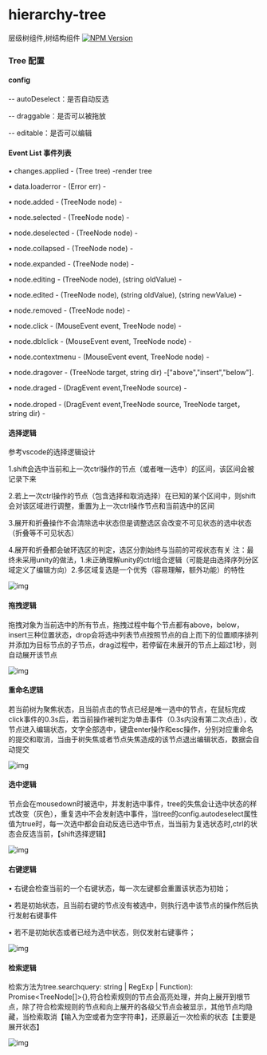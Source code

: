 # hierarchy-tree

层级树组件,树结构组件
[![NPM Version](http://img.shields.io/npm/v//hierarchy-tree.svg?style=flat)](https://www.npmjs.org/package/@editor-packages/hierarchy-tree)
### Tree 配置
#### config

--  autoDeselect：是否自动反选

--  draggable：是否可以被拖放

--  editable：是否可以编辑

#### Event List 事件列表

• changes.applied - (Tree tree)  -render tree

• data.loaderror - (Error err) -

• node.added - (TreeNode node) -

• node.selected - (TreeNode node) -

• node.deselected - (TreeNode node) -

• node.collapsed - (TreeNode node) -

• node.expanded - (TreeNode node) -

• node.editing - (TreeNode node), (string oldValue) -

• node.edited - (TreeNode node), (string oldValue), (string newValue) -

• node.removed - (TreeNode node) -

• node.click - (MouseEvent event, TreeNode node) -

• node.dblclick - (MouseEvent event, TreeNode node) -

• node.contextmenu - (MouseEvent event, TreeNode node) -

• node.dragover - (TreeNode target, string dir) -["above","insert","below"].

• node.draged - (DragEvent event,TreeNode source) -

• node.droped - (DragEvent event,TreeNode source, TreeNode target，string dir) -

#### 选择逻辑
参考vscode的选择逻辑设计

1.shift会选中当前和上一次ctrl操作的节点（或者唯一选中）的区间，该区间会被记录下来

2.若上一次ctrl操作的节点（包含选择和取消选择）在已知的某个区间中，则shift会对该区域进行调整，重置为上一次ctrl操作节点和当前选中的区间

3.展开和折叠操作不会清除选中状态但是调整选区会改变不可见状态的选中状态（折叠等不可见状态）

4.展开和折叠都会破环选区的判定，选区分割始终与当前的可视状态有关
注：最终未采用unity的做法，1.未正确理解unity的ctrl组合逻辑（可能是由选择序列分区域定义了编辑方向）2.多区域复选是一个优秀（容易理解，额外功能）的特性

![img](./images/GHrZ31hs0F.gif)
#### 拖拽逻辑

拖拽对象为当前选中的所有节点，拖拽过程中每个节点都有above，below，insert三种位置状态，drop会将选中列表节点按照节点的自上而下的位置顺序排列并添加为目标节点的子节点，drag过程中，若停留在未展开的节点上超过1秒，则自动展开该节点

![img](./images/2sTjoomGwK.gif)
#### 重命名逻辑

若当前树为聚焦状态，且当前点击的节点已经是唯一选中的节点，在鼠标完成click事件的0.3s后，若当前操作被判定为单击事件（0.3s内没有第二次点击），改节点进入编辑状态，文字全部选中，键盘enter操作和esc操作，分别对应重命名的提交和取消，当由于树失焦或者节点失焦造成的该节点退出编辑状态，数据会自动提交

![img](./images/ipjwmcak95.gif)
#### 选中逻辑

节点会在mousedown时被选中，并发射选中事件，tree的失焦会让选中状态的样式改变（灰色），重复选中不会发射选中事件，当tree的config.autodeselect属性值为true时，每一次选中都会自动反选已选中节点，当当前为复选状态时,ctrl的状态会反选当前，【shift选择逻辑】

![img](./images/fAi8e8IDLu.gif)
#### 右键逻辑

• 右键会检查当前的一个右键状态，每一次左键都会重置该状态为初始；

• 若是初始状态，且当前右键的节点没有被选中，则执行选中该节点的操作然后执行发射右键事件

• 若不是初始状态或者已经为选中状态，则仅发射右键事件；

![img](./images/uvOcfNPKMd.gif)
#### 检索逻辑

检索方法为tree.searchquery: string | RegExp | Function): Promise<TreeNode[]>{},符合检索规则的节点会高亮处理，并向上展开到根节点，除了符合检索规则的节点和向上展开的各级父节点会被显示，其他节点均隐藏，当检索取消【输入为空或者为空字符串】，还原最近一次检索的状态【主要是展开状态】

![img](./images/eeUo4bCOSj.gif)